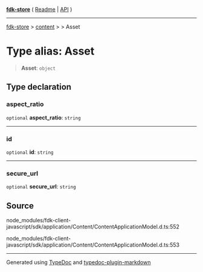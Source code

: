 [**fdk-store**](../../../README.md) ( [Readme](../../../README.md) \| [API](../../../API.md) )

---

[fdk-store](../../../API.md) > [content](../../README.md) > [<internal>](../README.md) > Asset

# Type alias: Asset

> **Asset**: `object`

## Type declaration

### aspect_ratio

`optional` **aspect_ratio**: `string`

---

### id

`optional` **id**: `string`

---

### secure_url

`optional` **secure_url**: `string`

## Source

node_modules/fdk-client-javascript/sdk/application/Content/ContentApplicationModel.d.ts:552

node_modules/fdk-client-javascript/sdk/application/Content/ContentApplicationModel.d.ts:553

---

Generated using [TypeDoc](https://typedoc.org/) and [typedoc-plugin-markdown](https://www.npmjs.com/package/typedoc-plugin-markdown)
